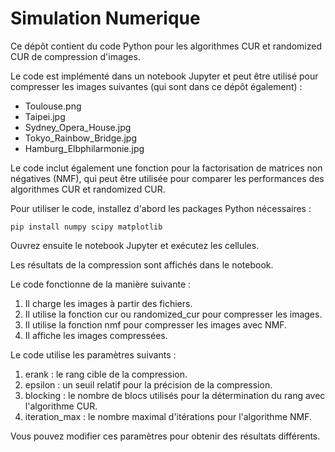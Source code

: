 # Simulation Numerique

Ce dépôt contient du code Python pour les algorithmes CUR et randomized CUR de compression d'images.

Le code est implémenté dans un notebook Jupyter et peut être utilisé pour compresser les images suivantes (qui sont dans ce dépôt également) :

- Toulouse.png
- Taipei.jpg
- Sydney_Opera_House.jpg
- Tokyo_Rainbow_Bridge.jpg
- Hamburg_Elbphilarmonie.jpg

Le code inclut également une fonction pour la factorisation de matrices non négatives (NMF), qui peut être utilisée pour comparer les performances des algorithmes CUR et randomized CUR.

Pour utiliser le code, installez d'abord les packages Python nécessaires :

    pip install numpy scipy matplotlib

Ouvrez ensuite le notebook Jupyter et exécutez les cellules.

Les résultats de la compression sont affichés dans le notebook.

Le code fonctionne de la manière suivante :

1. Il charge les images à partir des fichiers.
2. Il utilise la fonction cur ou randomized_cur pour compresser les images.
3. Il utilise la fonction nmf pour compresser les images avec NMF.
4. Il affiche les images compressées.


Le code utilise les paramètres suivants :

1. erank : le rang cible de la compression.
2. epsilon : un seuil relatif pour la précision de la compression.
3. blocking : le nombre de blocs utilisés pour la détermination du rang avec l'algorithme CUR.
4. iteration_max : le nombre maximal d'itérations pour l'algorithme NMF.

Vous pouvez modifier ces paramètres pour obtenir des résultats différents.
